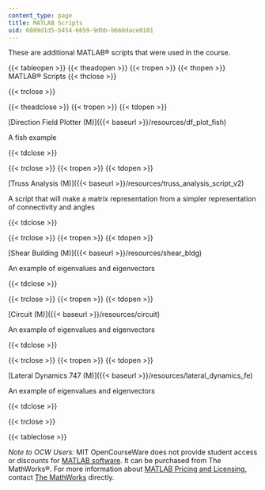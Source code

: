 ```yaml
---
content_type: page
title: MATLAB Scripts
uid: 6089d1d5-b454-6659-9dbb-b660dace0101
---
```


These are additional MATLAB® scripts that were used in the course.

{{< tableopen >}}
{{< theadopen >}}
{{< tropen >}}
{{< thopen >}}
MATLAB® Scripts
{{< thclose >}}

{{< trclose >}}

{{< theadclose >}}
{{< tropen >}}
{{< tdopen >}}


[Direction Field Plotter (M)]({{< baseurl >}}/resources/df_plot_fish)

A fish example


{{< tdclose >}}

{{< trclose >}}
{{< tropen >}}
{{< tdopen >}}


[Truss Analysis (M)]({{< baseurl >}}/resources/truss_analysis_script_v2)

A script that will make a matrix representation from a simpler representation of connectivity and angles


{{< tdclose >}}

{{< trclose >}}
{{< tropen >}}
{{< tdopen >}}


[Shear Building (M)]({{< baseurl >}}/resources/shear_bldg)

An example of eigenvalues and eigenvectors


{{< tdclose >}}

{{< trclose >}}
{{< tropen >}}
{{< tdopen >}}


[Circuit (M)]({{< baseurl >}}/resources/circuit)

An example of eigenvalues and eigenvectors


{{< tdclose >}}

{{< trclose >}}
{{< tropen >}}
{{< tdopen >}}


[Lateral Dynamics 747 (M)]({{< baseurl >}}/resources/lateral_dynamics_fe)

An example of eigenvalues and eigenvectors


{{< tdclose >}}

{{< trclose >}}

{{< tableclose >}}

_Note to OCW Users:_ MIT OpenCourseWare does not provide student access or discounts for [MATLAB software](http://www.mathworks.com/products/matlab/). It can be purchased from The MathWorks®. For more information about [MATLAB Pricing and Licensing](http://www.mathworks.com/products/matlab/pricing_licensing.html?s_iid=ML2012_pricing_a#commercial_use), contact [The MathWorks](http://www.mathworks.com/index.html) directly.